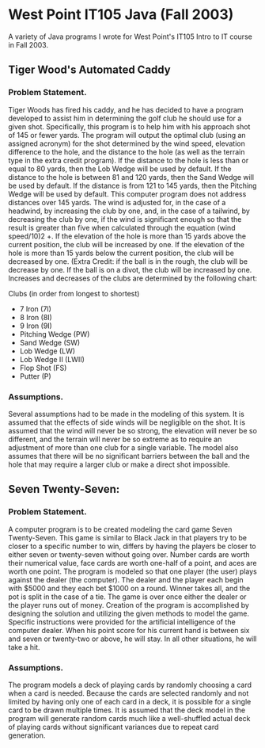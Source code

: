 # West Point IT105 Java (Fall 2003)

A variety of Java programs I wrote for West Point's IT105 Intro to IT course in Fall 2003.

## Tiger Wood's Automated Caddy

### Problem Statement.

Tiger Woods has fired his caddy, and he has decided to have a program developed to assist him in determining the golf club he should use for a given shot. Specifically, this program is to help him with his approach shot of 145 or fewer yards. The program will output the optimal club (using an assigned acronym) for the shot determined by the wind speed, elevation difference to the hole, and the distance to the hole (as well as the terrain type in the extra credit program). If the distance to the hole is less than or equal to 80 yards, then the Lob Wedge will be used by default. If the distance to the hole is between 81 and 120 yards, then the Sand Wedge will be used by default. If the distance is from 121 to 145 yards, then the Pitching Wedge will be used by default. This computer program does not address distances over 145 yards. The wind is adjusted for, in the case of a headwind, by increasing the club by one, and, in the case of a tailwind, by decreasing the club by one, if the wind is significant enough so that the result is greater than five when calculated through the equation (wind speed/10)2 +. If the elevation of the hole is more than 15 yards above the current position, the club will be increased by one. If the elevation of the hole is more than 15 yards below the current position, the club will be decreased by one. (Extra Credit: if the ball is in the rough, the club will be decrease by one. If the ball is on a divot, the club will be increased by one. Increases and decreases of the clubs are determined by the following chart:

Clubs (in order from longest to shortest)

- 7 Iron (7I)
- 8 Iron (8I)
- 9 Iron (9I)
- Pitching Wedge (PW)
- Sand Wedge (SW)
- Lob Wedge (LW)
- Lob Wedge II (LWII)
- Flop Shot (FS)
- Putter (P)

### Assumptions.

Several assumptions had to be made in the modeling of this system. It is assumed that the effects of side winds will be negligible on the shot. It is assumed that the wind will never be so strong, the elevation will never be so different, and the terrain will never be so extreme as to require an adjustment of more than one club for a single variable. The model also assumes that there will be no significant barriers between the ball and the hole that may require a larger club or make a direct shot impossible.

## Seven Twenty-Seven:

### Problem Statement.

A computer program is to be created modeling the card game Seven Twenty-Seven. This game is similar to Black Jack in that players try to be closer to a specific number to win, differs by having the players be closer to either seven or twenty-seven without going over. Number cards are worth their numerical value, face cards are worth one-half of a point, and aces are worth one point. The program is modeled so that one player (the user) plays against the dealer (the computer). The dealer and the player each begin with $5000 and they each bet $1000 on a round. Winner takes all, and the pot is split in the case of a tie. The game is over once either the dealer or the player runs out of money. Creation of the program is accomplished by designing the solution and utilizing the given methods to model the game. Specific instructions were provided for the artificial intelligence of the computer dealer. When his point score for his current hand is between six and seven or twenty-two or above, he will stay. In all other situations, he will take a hit.

### Assumptions.

The program models a deck of playing cards by randomly choosing a card when a card is needed. Because the cards are selected randomly and not limited by having only one of each card in a deck, it is possible for a single card to be drawn multiple times. It is assumed that the deck model in the program will generate random cards much like a well-shuffled actual deck of playing cards without significant variances due to repeat card generation.
